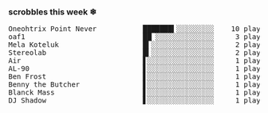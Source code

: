<h3>scrobbles this week ❄</h3><pre>Oneohtrix Point Never           ███████▍░░░░░░░░░    10 plays
oaf1                            ██▏░░░░░░░░░░░░░░     3 plays
Mela Koteluk                    █▍░░░░░░░░░░░░░░░     2 plays
Stereolab                       █▍░░░░░░░░░░░░░░░     2 plays
Air                             ▋░░░░░░░░░░░░░░░░     1 plays
AL-90                           ▋░░░░░░░░░░░░░░░░     1 plays
Ben Frost                       ▋░░░░░░░░░░░░░░░░     1 plays
Benny the Butcher               ▋░░░░░░░░░░░░░░░░     1 plays
Blanck Mass                     ▋░░░░░░░░░░░░░░░░     1 plays
DJ Shadow                       ▋░░░░░░░░░░░░░░░░     1 plays</pre>